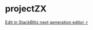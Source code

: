 # projectZX

[Edit in StackBlitz next generation editor ⚡️](https://stackblitz.com/~/github.com/AKcyber007/projectZX)